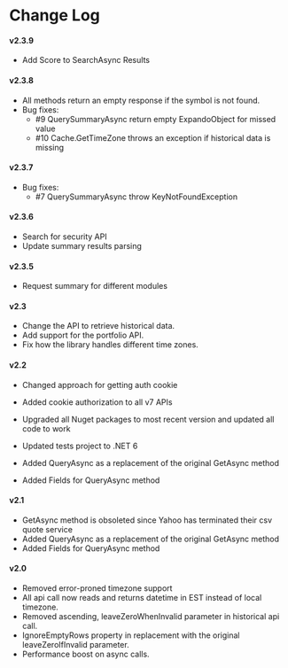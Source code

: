 Change Log
===========

#### v2.3.9
* Add Score to SearchAsync Results

#### v2.3.8
* All methods return an empty response if the symbol is not found.
* Bug fixes:
    * #9 QuerySummaryAsync return empty ExpandoObject for missed value
    * #10 Cache.GetTimeZone throws an exception if historical data is missing

#### v2.3.7
* Bug fixes:
  * #7 QuerySummaryAsync throw KeyNotFoundException

#### v2.3.6
* Search for security API
* Update summary results parsing

#### v2.3.5
* Request summary for different modules

#### v2.3
* Change the API to retrieve historical data.
* Add support for the portfolio API.
* Fix how the library handles different time zones.

#### v2.2
* Changed approach for getting auth cookie
* Added cookie authorization to all v7 APIs
* Upgraded all Nuget packages to most recent version and updated all code to work
* Updated tests project to .NET 6

* Added QueryAsync as a replacement of the original GetAsync method
* Added Fields for QueryAsync method

#### v2.1
* GetAsync method is obsoleted since Yahoo has terminated their csv quote service
* Added QueryAsync as a replacement of the original GetAsync method
* Added Fields for QueryAsync method

#### v2.0
* Removed error-proned timezone support
* All api call now reads and returns datetime in EST instead of local timezone.
* Removed ascending, leaveZeroWhenInvalid parameter in historical api call.
* IgnoreEmptyRows property in replacement with the original leaveZeroIfInvalid parameter.
* Performance boost on async calls.